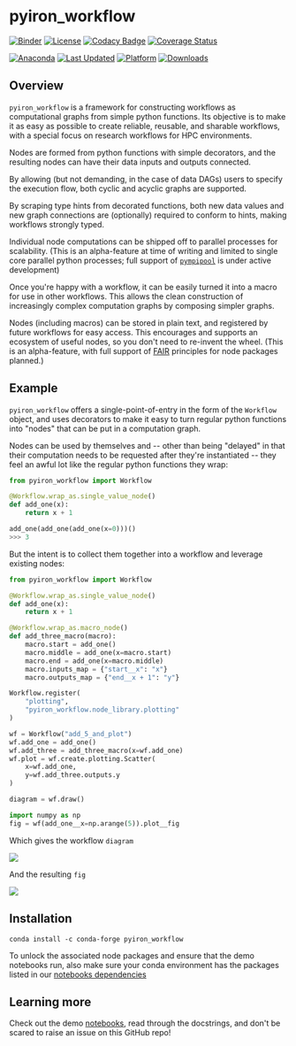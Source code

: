 # pyiron_workflow

[![Binder](https://mybinder.org/badge_logo.svg)](https://mybinder.org/v2/gh/pyiron/pyiron_workflow/HEAD)
[![License](https://img.shields.io/badge/License-BSD_3--Clause-blue.svg)](https://opensource.org/licenses/BSD-3-Clause)
[![Codacy Badge](https://app.codacy.com/project/badge/Grade/0b4c75adf30744a29de88b5959246882)](https://app.codacy.com/gh/pyiron/pyiron_workflow/dashboard?utm_source=gh&utm_medium=referral&utm_content=&utm_campaign=Badge_grade)
[![Coverage Status](https://coveralls.io/repos/github/pyiron/pyiron_workflow/badge.svg?branch=main)](https://coveralls.io/github/pyiron/pyiron_workflow?branch=main)

[//]: # ([![Documentation Status]&#40;https://readthedocs.org/projects/pyiron-workflow/badge/?version=latest&#41;]&#40;https://pyiron-workflow.readthedocs.io/en/latest/?badge=latest&#41;)

[![Anaconda](https://anaconda.org/conda-forge/pyiron_workflow/badges/version.svg)](https://anaconda.org/conda-forge/pyiron_workflow)
[![Last Updated](https://anaconda.org/conda-forge/pyiron_workflow/badges/latest_release_date.svg
)](https://anaconda.org/conda-forge/pyiron_workflow)
[![Platform](https://anaconda.org/conda-forge/pyiron_workflow/badges/platforms.svg)](https://anaconda.org/conda-forge/pyiron_workflow)
[![Downloads](https://anaconda.org/conda-forge/pyiron_workflow/badges/downloads.svg)](https://anaconda.org/conda-forge/pyiron_workflow)

## Overview

`pyiron_workflow` is a framework for constructing workflows as computational graphs from simple python functions. Its objective is to make it as easy as possible to create reliable, reusable, and sharable workflows, with a special focus on research workflows for HPC environments.

Nodes are formed from python functions with simple decorators, and the resulting nodes can have their data inputs and outputs connected. 

By allowing (but not demanding, in the case of data DAGs) users to specify the execution flow, both cyclic and acyclic graphs are supported. 

By scraping type hints from decorated functions, both new data values and new graph connections are (optionally) required to conform to hints, making workflows strongly typed.

Individual node computations can be shipped off to parallel processes for scalability. (This is an alpha-feature at time of writing and limited to single core parallel python processes; full support of [`pympipool`](https://github.com/pyiron/pympipool) is under active development)

Once you're happy with a workflow, it can be easily turned it into a macro for use in other workflows. This allows the clean construction of increasingly complex computation graphs by composing simpler graphs.

Nodes (including macros) can be stored in plain text, and registered by future workflows for easy access. This encourages and supports an ecosystem of useful nodes, so you don't need to re-invent the wheel. (This is an alpha-feature, with full support of [FAIR](https://en.wikipedia.org/wiki/FAIR_data) principles for node packages planned.)

## Example

`pyiron_workflow` offers a single-point-of-entry in the form of the `Workflow` object, and uses decorators to make it easy to turn regular python functions into "nodes" that can be put in a computation graph.

Nodes can be used by themselves and -- other than being "delayed" in that their computation needs to be requested after they're instantiated -- they feel an awful lot like the regular python functions they wrap:

```python
from pyiron_workflow import Workflow

@Workflow.wrap_as.single_value_node()
def add_one(x):
    return x + 1

add_one(add_one(add_one(x=0)))()
>>> 3
```

But the intent is to collect them together into a workflow and leverage existing nodes:

```python
from pyiron_workflow import Workflow

@Workflow.wrap_as.single_value_node()
def add_one(x):
    return x + 1

@Workflow.wrap_as.macro_node()
def add_three_macro(macro):
    macro.start = add_one()
    macro.middle = add_one(x=macro.start)
    macro.end = add_one(x=macro.middle)
    macro.inputs_map = {"start__x": "x"}
    macro.outputs_map = {"end__x + 1": "y"}

Workflow.register(
    "plotting", 
    "pyiron_workflow.node_library.plotting"
)

wf = Workflow("add_5_and_plot")
wf.add_one = add_one()
wf.add_three = add_three_macro(x=wf.add_one)
wf.plot = wf.create.plotting.Scatter(
    x=wf.add_one,
    y=wf.add_three.outputs.y
)

diagram = wf.draw()

import numpy as np
fig = wf(add_one__x=np.arange(5)).plot__fig
```

Which gives the workflow `diagram`

![](docs/_static/readme_diagram.png)

And the resulting `fig`

![](docs/_static/readme_shifted.png)

## Installation

`conda install -c conda-forge pyiron_workflow`

To unlock the associated node packages and ensure that the demo notebooks run, also make sure your conda environment has the packages listed in our [notebooks dependencies](.ci_support/environment-notebooks.yml)

## Learning more

Check out the demo [notebooks](notebooks), read through the docstrings, and don't be scared to raise an issue on this GitHub repo!